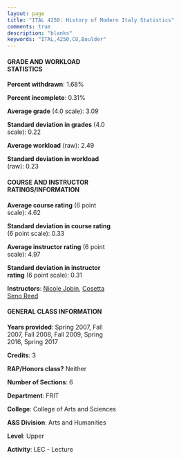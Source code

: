 ```yaml
---
layout: page
title: "ITAL 4250: History of Modern Italy Statistics"
comments: true
description: "blanks"
keywords: "ITAL,4250,CU,Boulder"
---
```

<head>
<script src="https://ajax.googleapis.com/ajax/libs/jquery/2.1.3/jquery.min.js"></script>
<script src="https://dl.dropboxusercontent.com/s/pc42nxpaw1ea4o9/highcharts.js?dl=0"></script>
<!-- <script src="../assets/js/highcharts.js"></script> -->
<style type="text/css">@font-face {
	font-family: "Bebas Neue";
	src: url(https://www.filehosting.org/file/details/544349/BebasNeue Regular.otf) format("opentype");
	}
	h1.Bebas { 
		font-family: "Bebas Neue", Verdana, Tahoma;
	}
</style>
</head>
<body>
	<div id="container" style="float: right; width: 45%; height: 88%; margin-left: 2.5%; margin-right: 2.5%;"></div>
	<script language="JavaScript">
		$(document).ready(function() {
		var chart = {type: 'column'};
		var title = {text: 'Grade Distribution'};
		var xAxis = {categories: ['A','B','C','D','F'],crosshair: true};
		var yAxis = {min: 0,title: {text: 'Percentage'}};
		var tooltip = {headerFormat: '<center><b><span style="font-size:20px">{point.key}</span></b></center>',
		               pointFormat: '<td style="padding:0"><b>{point.y:.1f}%</b></td>',
		               footerFormat: '</table>',shared: true,useHTML: true};
		var plotOptions = {column: {pointPadding: 0.0,borderWidth: 0}};  
		var credits = {enabled: false};var series= [{name: 'Percent',data: [34.46,49.66,10.58,2.49,2.81,]}];
		var json = {};
		json.chart = chart;
		json.title = title;
		json.tooltip = tooltip;
		json.xAxis = xAxis;
		json.yAxis = yAxis;  
		json.series = series;
		json.plotOptions = plotOptions;  
		json.credits = credits;
		$('#container').highcharts(json);
	});
	</script>
</body>
			   
#### GRADE AND WORKLOAD STATISTICS

**Percent withdrawn**: 1.68%

**Percent incomplete**: 0.31%

**Average grade** (4.0 scale): 3.09

**Standard deviation in grades** (4.0 scale): 0.22

**Average workload** (raw): 2.49

**Standard deviation in workload** (raw): 0.23

#### COURSE AND INSTRUCTOR RATINGS/INFORMATION

**Average course rating** (6 point scale): 4.62

**Standard deviation in course rating** (6 point scale): 0.33

**Average instructor rating** (6 point scale): 4.97

**Standard deviation in instructor rating** (6 point scale): 0.31

**Instructors**: <a href='../../instructors/Nicole_Jobin'>Nicole Jobin</a>, <a href='../../instructors/Cosetta_Seno_Reed'>Cosetta Seno Reed</a>

#### GENERAL CLASS INFORMATION

**Years provided**: Spring 2007, Fall 2007, Fall 2008, Fall 2009, Spring 2016, Spring 2017

**Credits**: 3

**RAP/Honors class?** Neither

**Number of Sections**: 6

**Department**: FRIT

**College**: College of Arts and Sciences

**A&S Division**: Arts and Humanities

**Level**: Upper

**Activity**: LEC - Lecture
